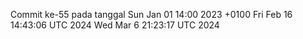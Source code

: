 Commit ke-55 pada tanggal Sun Jan 01 14:00 2023 +0100
Fri Feb 16 14:43:06 UTC 2024
Wed Mar  6 21:23:17 UTC 2024
